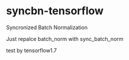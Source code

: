 # syncbn-tensorflow

Syncronized Batch Normalization

Just repalce batch_norm with sync_batch_norm

test by tensorflow1.7
